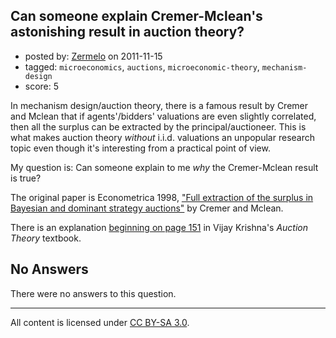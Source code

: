 ## Can someone explain Cremer-Mclean's astonishing result in auction theory?

- posted by: [Zermelo](https://stackexchange.com/users/-1/68-zermelo) on 2011-11-15
- tagged: `microeconomics`, `auctions`, `microeconomic-theory`, `mechanism-design`
- score: 5

In mechanism design/auction theory, there is a famous result by Cremer and Mclean that if agents'/bidders' valuations are even slightly correlated, then all the surplus can be extracted by the principal/auctioneer. This is what makes auction theory *without* i.i.d. valuations an unpopular research topic even though it's interesting from a practical point of view.

My question is: Can someone explain to me *why* the Cremer-Mclean result is true?

The original paper is Econometrica 1998, ["Full extraction of the surplus in Bayesian and dominant strategy auctions"](http://www.jstor.org/pss/1913096) by Cremer and Mclean.

There is an explanation [beginning on page 151](http://books.google.com/books?id=qW1128ktG1gC&lpg=PP1&dq=auction%20theory&pg=PA151#v=onepage&q=extraction&f=false) in Vijay Krishna's *Auction Theory* textbook.

## No Answers

There were no answers to this question.


---

All content is licensed under [CC BY-SA 3.0](https://creativecommons.org/licenses/by-sa/3.0/).
